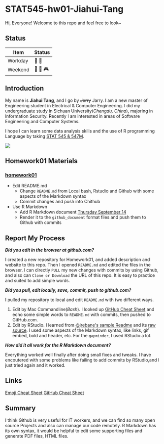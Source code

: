 # STAT545-hw01-Jiahui-Tang

Hi, Everyone! Welcome to this repo and feel free to look~

## Status

|    **Item**     | **Status**                        |
|-----------------|-----------------------------------|
| Workday         | :school: :book:                   |
| Weekend         | :tennis: :badminton: :video_game: |

## Introduction

My name is **Jiahui Tang**, and I go by ~~Jerry~~ Jarry. I am a new master of Engineering student in Electrical & Computer Engineering. I did my undergraduate study in Sichuan University(*Chengdu, China*), majoring in Information Security. Recently I am interested in areas of Software Engineering and Computer Systems.

I hope I can learn some data analysis skills and the use of R programming Language by taking [STAT 545 & 547M](http://stat545.com).

![ ](http://img.mp.itc.cn/upload/20170227/6993d2232f99469d8b3870b3243a4b65.gif
)

## Homework01 Materials

### [homework01](http://stat545.com/hw01_edit-README.html)

- Edit README.md
     + Change `README.md` from Local bash, Rstudio and Github with some aspects of the Markdown syntax
     + Commit changes and push into Chithub
- Use R Markdown
     + Add R Markdown document [Thursday September 14](http://stat545.com/block006_care-feeding-data.html)
     + Render it to the  `github_document` format files and push them to Github with commits

## Report My Process

***Did you edit in the browser at github.com?***

I created a new repository for Homework01, and added description and website to this repo. Then I opened `README.md` and edited the files in the browser. I can directly `PULL` my new changes with commits by using Github, and also can `Clone or Download` the URL of this repo. It is easy to practice and suited to add simple words.

***Did you pull, edit locally, save, commit, push to github.com?***

I pulled my repository to local and edit `README.md` with two different ways.
1. Edit by Mac Commandline(*Bash*). I looked up [GitHub Cheat Sheet](https://services.github.com/on-demand/downloads/github-git-cheat-sheet.pdf) and echo some simple words to `README.md` with commits, then pushed to GitHub.com.
2. Edit by RStudio. I learned from [@jrebane's sample Readme](https://github.com/STAT545-UBC/STAT545-UBC.github.io/blob/master/hw01_sample_readme.md) and its [raw source](https://raw.githubusercontent.com/STAT545-UBC/STAT545-UBC.github.io/master/hw01_sample_readme.md). I used some aspects of the Markdown syntax, like links, gif embed, bold and header, etc. For the `gapminder`, I used RStudio a lot.

***How did it all work for the R Markdown document?***

Everything worked well finally after doing small fixes and tweaks. I have encoutered with some problems like failing to add commits by RStudio,and I just tried again and it worked.

## Links

[Emoji Cheat Sheet](https://www.webpagefx.com/tools/emoji-cheat-sheet/)
[GitHub Cheat Sheet](https://services.github.com/on-demand/downloads/github-git-cheat-sheet.pdf)

## Summary

I think Github is very useful for IT workers, and we can find so many open source Projects and also can manage our code remotely. R Markdown has its own syntax, it would be helpful to edit some supporting files and generate PDF files, HTML files.